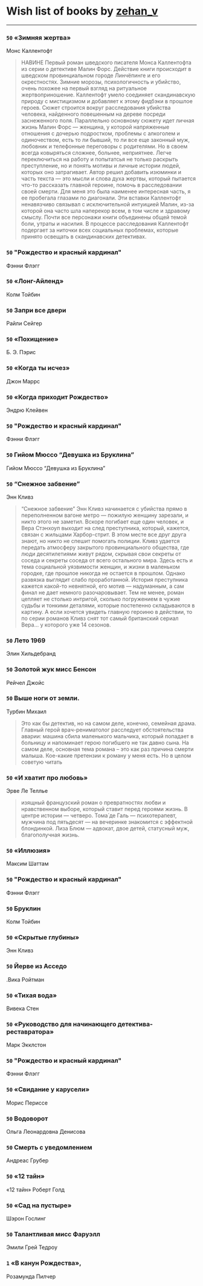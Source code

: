# Wish list of books by [zehan_v](http://vk.com/id174598622)
---

### `50` «Зимняя жертва»
Монс Каллентофт
> НАВИНЕ
> Первый роман шведского писателя Монса Каллентофта из серии о детективе Малин Форс. Действие книги происходит в шведском провинциальном городе Линчёпинге и его окрестностях. Зимние морозы, психологичность и убийство, очень похожее на первый взгляд на ритуальное жертвоприношение.
> Каллентофт умело соединяет скандинавскую природу с мистицизмом и добавляет к этому фидбэки в прошлое героев. Сюжет строится вокруг расследования убийства человека, найденного повешенным на дереве посреди заснеженного поля. Параллельно основному сюжету идет личная жизнь Малин Форс — женщина, у которой напряженные отношения с дочерью подростком, проблемы с алкоголем и одиночеством, есть то ли бывший, то ли все еще законный муж, любовник и телефонные переговоры с родителями. Но в своем всегда ковыряться сложнее, больнее, неприятнее. Легче переключиться на работу и попытатсья не только раскрыть преступление, но и понять мотивы и личные истории людей, которых оно затрагивает.
> Автор решил добавить изюминки и часть текста — это мысли и слова духа жертвы, который пытается что-то рассказать главной героине, помочь в расследовании своей смерти. Для меня это была наименее интересная часть, я ее пробегала глазами по диагонали. Эти вставки Каллентофт ненавязчиво связывал с исключительной интуицией Малин, из-за которой она часто шла наперекор всем, в том числе и здравому смыслу. Почти все персонажи книги объединены общей темой боли, утраты и насилия.
> В процессе расследования Каллентофт подергает за ниточки всех социальных проблемах, которые принято освещать в скандинавских детективах.

### `50` "Рождество и красный кардинал"
Фэнни Флэгг

### `50` «Лонг-Айленд»
Колм Тойбин

### `50` Запри все двери
Райли Сейгер

### `50` «Похищение»
Б. Э. Пэрис

### `50` «Когда ты исчез»
Джон Маррс

### `50` «Когда приходит Рождество»
Эндрю Клейвен

### `50` "Рождество и красный кардинал"
Фэнни Флэгг

### `50` Гийом Мюссо “Девушка из Бруклина”
Гийом Мюссо “Девушка из Бруклина”

### `50` “Снежное забвение”
Энн Кливз
> “Снежное забвение” Энн Кливз начинается с убийства прямо в переполненном вагоне метро — пожилую женщину зарезали, и никто этого не заметил. Вскоре погибает еще один человек, и Вера Стэнхоуп выходит на след преступника, который, кажется, связан с жильцами Харбор-стрит. В этом месте все друг друга знают, но никто не спешит помогать полиции. Кливз удается передать атмосферу закрытого провинциального общества, где люди десятилетиями живут рядом, скрывая свои секреты от соседа и секреты соседа от всего остального мира. Здесь есть и тема социальной уязвимости женщин, и жизни в маленьком городке, где прошлое никогда не остается в прошлом.
> Однако развязка выглядит слабо проработанной. История преступника кажется какой-то невнятной, его мотив — надуманным, а сам финал не дает немного разочаровывает. Тем не менее, роман цепляет не столько интригой, сколько погружением в чужие судьбы и тонкими деталями, которые постепенно складываются в картину. А если хочется увидеть главную героиню в действии, то по серии романов Кливз снят тот самый британский сериал Вера… у которого уже 14 сезонов.

### `50` Лето 1969
Элин Хильдебранд

### `50` Золотой жук мисс Бенсон
Рейчел Джойс

### `50` Выше ноги от земли.
Турбин Михаил
> Это как бы детектив, но на самом деле, конечно, семейная драма. Главный герой врач-рениматолог расследует обстоятельства аварии: машина сбила маленького мальчика, который попадает в больницу и напоминает герою погибшего не так давно сына. На самом деле, основная тема романа – это как раз причина смерти малыша. Кое-какие претензии к роману у меня есть. Но в целом советую читать

### `50` «И хватит про любовь»
Эрве Ле Теллье
> изящный французский роман о превратностях любви и нравственном выборе, который ставит перед героями жизнь. В центре истории — четверо. Тома́ де Галь — психотерапевт, мужчина под пятьдесят — на вечеринке знакомится с эффектной блондинкой. Лиза Блюм — адвокат, двое детей, статусный муж, благополучная жизнь.

### `50` «Иллюзия»
Максим Шаттам

### `50` "Рождество и красный кардинал"
Фэнни Флэгг

### `50` Бруклин
Колм Тойбин

### `50` «Скрытые глубины»
Энн Кливз

### `50` Йерве из Асседо
.Вика Ройтман

### `50` «Тихая вода»
Вивека Стен

### `50` «Руководство для начинающего детектива-реставратора»
Марк Экклстон

### `50` "Рождество и красный кардинал"
Фэнни Флэгг

### `50` «Свидание у карусели»
Морис Периссе

### `50` Водоворот
Ольга Леонардовна Денисова

### `50` Смерть с уведомлением
Андреас Грубер

### `50` «12 тайн»
«12 тайн» Роберт Голд

### `50` «Сад на пустыре»
Шэрон Гослинг

### `50` Талантливая мисс Фаруэлл
Эмили Грей Тедроу

### `1` «В канун Рождества»,
Розамунда Пилчер

